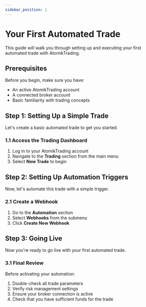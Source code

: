 ```yaml
---
sidebar_position: 1
---
```


# Your First Automated Trade

This guide will walk you through setting up and executing your first automated trade with AtomikTrading.

## Prerequisites

Before you begin, make sure you have:

- An active AtomikTrading account
- A connected broker account
- Basic familiarity with trading concepts

## Step 1: Setting Up a Simple Trade

Let's create a basic automated trade to get you started.

### 1.1 Access the Trading Dashboard

1. Log in to your AtomikTrading account
2. Navigate to the **Trading** section from the main menu
3. Select **New Trade** to begin

## Step 2: Setting Up Automation Triggers

Now, let's automate this trade with a simple trigger.

### 2.1 Create a Webhook

1. Go to the **Automation** section
2. Select **Webhooks** from the submenu
3. Click **Create New Webhook**

## Step 3: Going Live

Now you're ready to go live with your first automated trade.

### 3.1 Final Review

Before activating your automation:

1. Double-check all trade parameters
2. Verify risk management settings
3. Ensure your broker connection is active
4. Check that you have sufficient funds for the trade